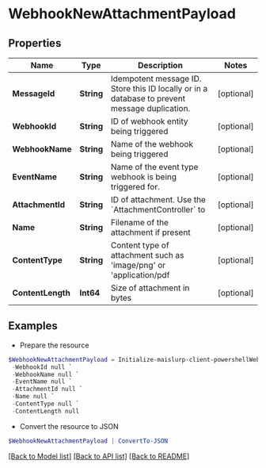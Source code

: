 # WebhookNewAttachmentPayload
## Properties

Name | Type | Description | Notes
------------ | ------------- | ------------- | -------------
**MessageId** | **String** | Idempotent message ID. Store this ID locally or in a database to prevent message duplication. | [optional] 
**WebhookId** | **String** | ID of webhook entity being triggered | [optional] 
**WebhookName** | **String** | Name of the webhook being triggered | [optional] 
**EventName** | **String** | Name of the event type webhook is being triggered for. | [optional] 
**AttachmentId** | **String** | ID of attachment. Use the &#x60;AttachmentController&#x60; to | [optional] 
**Name** | **String** | Filename of the attachment if present | [optional] 
**ContentType** | **String** | Content type of attachment such as &#39;image/png&#39; or &#39;application/pdf | [optional] 
**ContentLength** | **Int64** | Size of attachment in bytes | [optional] 

## Examples

- Prepare the resource
```powershell
$WebhookNewAttachmentPayload = Initialize-maislurp-client-powershellWebhookNewAttachmentPayload  -MessageId null `
 -WebhookId null `
 -WebhookName null `
 -EventName null `
 -AttachmentId null `
 -Name null `
 -ContentType null `
 -ContentLength null
```

- Convert the resource to JSON
```powershell
$WebhookNewAttachmentPayload | ConvertTo-JSON
```

[[Back to Model list]](../README#documentation-for-models) [[Back to API list]](../README#documentation-for-api-endpoints) [[Back to README]](../README)


